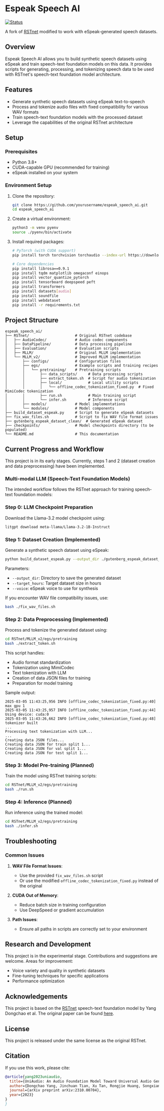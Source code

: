 # Espeak Speech AI

[![Status](https://img.shields.io/badge/Status-Experimental-yellow.svg)](https://github.com/yourusername/espeak_speech_ai)

A fork of [RSTnet](https://github.com/yangdongchao/RSTnet) modified to work with eSpeak-generated speech datasets.

## Overview

Espeak Speech AI allows you to build synthetic speech datasets using eSpeak and train speech-text foundation models on this data. It provides scripts for generating, processing, and tokenizing speech data to be used with RSTnet's speech-text foundation model architecture.

## Features

- Generate synthetic speech datasets using eSpeak text-to-speech
- Process and tokenize audio files with fixed compatibility for various WAV formats
- Train speech-text foundation models with the processed dataset
- Leverage the capabilities of the original RSTnet architecture

## Setup

### Prerequisites

- Python 3.8+
- CUDA-capable GPU (recommended for training)
- eSpeak installed on your system

### Environment Setup

1. Clone the repository:
   ```bash
   git clone https://github.com/yourusername/espeak_speech_ai.git
   cd espeak_speech_ai
   ```

2. Create a virtual environment:
   ```bash
   python3 -m venv pyenv
   source ./pyenv/bin/activate
   ```

3. Install required packages:
   ```bash
   # PyTorch (with CUDA support)
   pip install torch torchvision torchaudio --index-url https://download.pytorch.org/whl/cu121
   
   # Core dependencies
   pip install librosa==0.9.1
   pip install tqdm matplotlib omegaconf einops
   pip install vector_quantize_pytorch
   pip install tensorboard deepspeed peft
   pip install transformers
   pip install datasets[audio]
   pip install soundfile
   pip install webdataset
   pip install -r requirements.txt
   ```

## Project Structure

```
espeak_speech_ai/
├── RSTnet/                     # Original RSTnet codebase
│   ├── AudioCodec/             # Audio codec components
│   ├── DataPipeline/           # Data processing pipeline
│   ├── Evaluation/             # Evaluation scripts
│   ├── MLLM/                   # Original MLLM implementation
│   └── MLLM_v2/                # Improved MLLM implementation
│       ├── configs/            # Configuration files
│       ├── egs/                # Example scripts and training recipes
│       │   └── pretraining/    # Pretraining scripts
│       │       ├── data_scripts/     # Data processing scripts
│       │       ├── extract_token.sh  # Script for audio tokenization
│       │       ├── local/            # Local utility scripts
│       │       │   └── offline_codec_tokenization_fixed.py  # Fixed MimiCodec tokenization
│       │       ├── run.sh            # Main training script
│       │       └── infer.sh          # Inference script
│       ├── models/             # Model implementations
│       └── modules/            # Model components
├── build_dataset_espeak.py     # Script to generate eSpeak datasets
├── fix_wav_files.sh            # Script to fix WAV file format issues
├── gutenberg_espeak_dataset_clean/  # Generated eSpeak dataset
├── checkpoints/                # Model checkpoints directory (to be populated)
└── README.md                   # This documentation
```

## Current Progress and Workflow

This project is in its early stages. Currently, steps 1 and 2 (dataset creation and data preprocessing) have been implemented.

### Multi-modal LLM (Speech-Text Foundation Models)

The intended workflow follows the RSTnet approach for training speech-text foundation models:

### Step 0: LLM Checkpoint Preparation
Download the Llama-3.2 model checkpoint using:

```bash
litgpt download meta-llama/Llama-3.2-1B-Instruct
```

### Step 1: Dataset Creation (Implemented)
Generate a synthetic speech dataset using eSpeak:

```bash
python build_dataset_espeak.py --output_dir ./gutenberg_espeak_dataset_clean --target_hours 7.0 --voice "en-us+m3"
```

Parameters:
- `--output_dir`: Directory to save the generated dataset
- `--target_hours`: Target dataset size in hours
- `--voice`: eSpeak voice to use for synthesis

If you encounter WAV file compatibility issues, use:
```bash
bash ./fix_wav_files.sh
```

### Step 2: Data Preprocessing (Implemented)
Process and tokenize the generated dataset using:
```bash
cd RSTnet/MLLM_v2/egs/pretraining
bash ./extract_token.sh
```

This script handles:
- Audio format standardization
- Tokenization using MimiCodec
- Text tokenization with LLM
- Creation of data JSON files for training
- Preparation for model training

Sample output:
```
2025-03-05 11:43:25,956 INFO [offline_codec_tokenization_fixed.py:40] max gpu 1
2025-03-05 11:43:25,957 INFO [offline_codec_tokenization_fixed.py:44] Using device: cuda:0
2025-03-05 11:43:26,662 INFO [offline_codec_tokenization_fixed.py:48] tokenizer built
...
Processing text tokenization with LLM...
...
Creating data JSON files...
Creating data JSON for train split 1...
Creating data JSON for val split 1...
Creating data JSON for test split 1...
```

### Step 3: Model Pre-training (Planned)
Train the model using RSTnet training scripts:
```bash
cd RSTnet/MLLM_v2/egs/pretraining
bash ./run.sh
```

### Step 4: Inference (Planned)
Run inference using the trained model:
```bash
cd RSTnet/MLLM_v2/egs/pretraining
bash ./infer.sh
```

## Troubleshooting

### Common Issues

1. **WAV File Format Issues**:
   - Use the provided `fix_wav_files.sh` script
   - Or use the modified `offline_codec_tokenization_fixed.py` instead of the original

2. **CUDA Out of Memory**:
   - Reduce batch size in training configuration
   - Use DeepSpeed or gradient accumulation

3. **Path Issues**:
   - Ensure all paths in scripts are correctly set to your environment

## Research and Development

This project is in the experimental stage. Contributions and suggestions are welcome. Areas for improvement:

- Voice variety and quality in synthetic datasets
- Fine-tuning techniques for specific applications
- Performance optimization

## Acknowledgements

This project is based on the [RSTnet](https://github.com/yangdongchao/RSTnet) speech-text foundation model by Yang Dongchao et al. The original paper can be found [here](https://arxiv.org/abs/2308.07941).

## License

This project is released under the same license as the original RSTnet.

## Citation

If you use this work, please cite:

```bibtex
@article{yang2023uniaudio,
  title={UniAudio: An Audio Foundation Model Toward Universal Audio Generation},
  author={Dongchao Yang, Jinchuan Tian, Xu Tan, Rongjie Huang, Songxiang Liu, Xuankai Chang, Jiatong Shi, Sheng Zhao, Jiang Bian, Xixin Wu, Zhou Zhao, Helen Meng},
  journal={arXiv preprint arXiv:2310.00704},
  year={2023}
}
}
```
